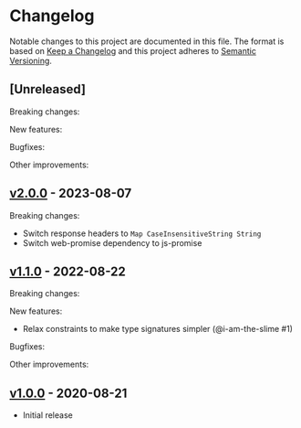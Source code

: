# Changelog

Notable changes to this project are documented in this file. The format is based on [Keep a Changelog](https://keepachangelog.com/en/1.0.0/) and this project adheres to [Semantic Versioning](https://semver.org/spec/v2.0.0.html).

## [Unreleased]

Breaking changes:

New features:

Bugfixes:

Other improvements:

## [v2.0.0](https://github.com/rowtype-yoga/purescript-fetch/releases/tag/v2.0.0) - 2023-08-07

Breaking changes:
- Switch response headers to `Map CaseInsensitiveString String`
- Switch web-promise dependency to js-promise

## [v1.1.0](https://github.com/rowtype-yoga/purescript-fetch/releases/tag/v1.1.0) - 2022-08-22

Breaking changes:

New features:
- Relax constraints to make type signatures simpler (@i-am-the-slime #1)

Bugfixes:

Other improvements:

## [v1.0.0](https://github.com/rowtype-yoga/purescript-fetch/releases/tag/v1.0.0) - 2020-08-21

- Initial release
